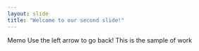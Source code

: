 ```yaml
---
layout: slide
title: "Welcome to our second slide!"
---
```

Memo
Use the left arrow to go back!
This is the sample of work
